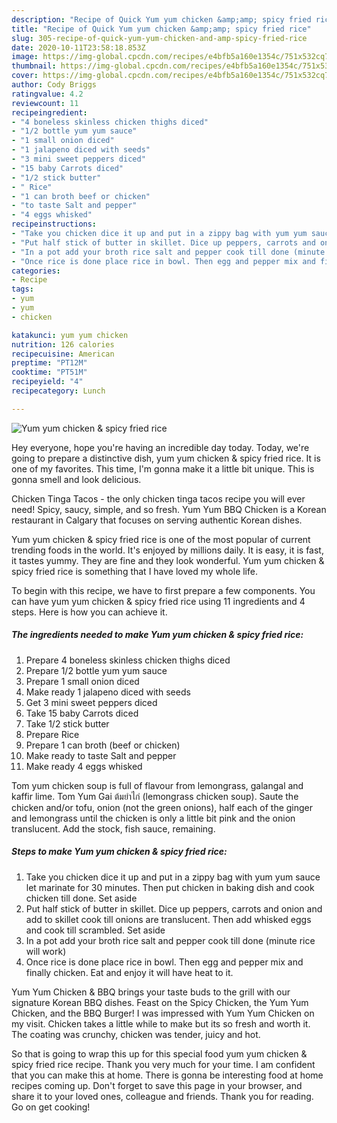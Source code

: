 ```yaml
---
description: "Recipe of Quick Yum yum chicken &amp;amp; spicy fried rice"
title: "Recipe of Quick Yum yum chicken &amp;amp; spicy fried rice"
slug: 305-recipe-of-quick-yum-yum-chicken-and-amp-spicy-fried-rice
date: 2020-10-11T23:58:18.853Z
image: https://img-global.cpcdn.com/recipes/e4bfb5a160e1354c/751x532cq70/yum-yum-chicken-spicy-fried-rice-recipe-main-photo.jpg
thumbnail: https://img-global.cpcdn.com/recipes/e4bfb5a160e1354c/751x532cq70/yum-yum-chicken-spicy-fried-rice-recipe-main-photo.jpg
cover: https://img-global.cpcdn.com/recipes/e4bfb5a160e1354c/751x532cq70/yum-yum-chicken-spicy-fried-rice-recipe-main-photo.jpg
author: Cody Briggs
ratingvalue: 4.2
reviewcount: 11
recipeingredient:
- "4 boneless skinless chicken thighs diced"
- "1/2 bottle yum yum sauce"
- "1 small onion diced"
- "1 jalapeno diced with seeds"
- "3 mini sweet peppers diced"
- "15 baby Carrots diced"
- "1/2 stick butter"
- " Rice"
- "1 can broth beef or chicken"
- "to taste Salt and pepper"
- "4 eggs whisked"
recipeinstructions:
- "Take you chicken dice it up and put in a zippy bag with yum yum sauce let marinate for 30 minutes. Then put chicken in baking dish and cook chicken till done. Set aside"
- "Put half stick of butter in skillet. Dice up peppers, carrots and onion and add to skillet cook till onions are translucent. Then add whisked eggs and cook till scrambled. Set aside"
- "In a pot add your broth rice salt and pepper cook till done (minute rice will work)"
- "Once rice is done place rice in bowl. Then egg and pepper mix and finally chicken. Eat and enjoy it will have heat to it."
categories:
- Recipe
tags:
- yum
- yum
- chicken

katakunci: yum yum chicken 
nutrition: 126 calories
recipecuisine: American
preptime: "PT12M"
cooktime: "PT51M"
recipeyield: "4"
recipecategory: Lunch

---
```



![Yum yum chicken &amp; spicy fried rice](https://img-global.cpcdn.com/recipes/e4bfb5a160e1354c/751x532cq70/yum-yum-chicken-spicy-fried-rice-recipe-main-photo.jpg)

Hey everyone, hope you're having an incredible day today. Today, we're going to prepare a distinctive dish, yum yum chicken &amp; spicy fried rice. It is one of my favorites. This time, I'm gonna make it a little bit unique. This is gonna smell and look delicious.

Chicken Tinga Tacos - the only chicken tinga tacos recipe you will ever need! Spicy, saucy, simple, and so fresh. Yum Yum BBQ Chicken is a Korean restaurant in Calgary that focuses on serving authentic Korean dishes.

Yum yum chicken &amp; spicy fried rice is one of the most popular of current trending foods in the world. It's enjoyed by millions daily. It is easy, it is fast, it tastes yummy. They are fine and they look wonderful. Yum yum chicken &amp; spicy fried rice is something that I have loved my whole life.


To begin with this recipe, we have to first prepare a few components. You can have yum yum chicken &amp; spicy fried rice using 11 ingredients and 4 steps. Here is how you can achieve it.

<!--inarticleads1-->

##### The ingredients needed to make Yum yum chicken &amp; spicy fried rice:

1. Prepare 4 boneless skinless chicken thighs diced
1. Prepare 1/2 bottle yum yum sauce
1. Prepare 1 small onion diced
1. Make ready 1 jalapeno diced with seeds
1. Get 3 mini sweet peppers diced
1. Take 15 baby Carrots diced
1. Take 1/2 stick butter
1. Prepare  Rice
1. Prepare 1 can broth (beef or chicken)
1. Make ready to taste Salt and pepper
1. Make ready 4 eggs whisked


Tom yum chicken soup is full of flavour from lemongrass, galangal and kaffir lime. Tom Yum Gai ต้มยำไก่ (lemongrass chicken soup). Saute the chicken and/or tofu, onion (not the green onions), half each of the ginger and lemongrass until the chicken is only a little bit pink and the onion translucent. Add the stock, fish sauce, remaining. 

<!--inarticleads2-->

##### Steps to make Yum yum chicken &amp; spicy fried rice:

1. Take you chicken dice it up and put in a zippy bag with yum yum sauce let marinate for 30 minutes. Then put chicken in baking dish and cook chicken till done. Set aside
1. Put half stick of butter in skillet. Dice up peppers, carrots and onion and add to skillet cook till onions are translucent. Then add whisked eggs and cook till scrambled. Set aside
1. In a pot add your broth rice salt and pepper cook till done (minute rice will work)
1. Once rice is done place rice in bowl. Then egg and pepper mix and finally chicken. Eat and enjoy it will have heat to it.


Yum Yum Chicken &amp; BBQ brings your taste buds to the grill with our signature Korean BBQ dishes. Feast on the Spicy Chicken, the Yum Yum Chicken, and the BBQ Burger! I was impressed with Yum Yum Chicken on my visit. Chicken takes a little while to make but its so fresh and worth it. The coating was crunchy, chicken was tender, juicy and hot. 

So that is going to wrap this up for this special food yum yum chicken &amp; spicy fried rice recipe. Thank you very much for your time. I am confident that you can make this at home. There is gonna be interesting food at home recipes coming up. Don't forget to save this page in your browser, and share it to your loved ones, colleague and friends. Thank you for reading. Go on get cooking!
